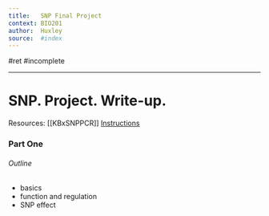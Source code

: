 ```yaml
---
title:   SNP Final Project
context: BIO201
author:  Huxley
source:  #index
---
```


#ret #incomplete

---



# SNP. Project. Write-up.

Resources: 
[[KBxSNPPCR]]
[Instructions](https://docs.google.com/document/d/1SRQSvppoSJYlOfJvIKg3INx79Yzv5MmXcFcNG1-nIwE/edit)

### Part One

###### Outline
- basics
- function and regulation
- SNP effect











